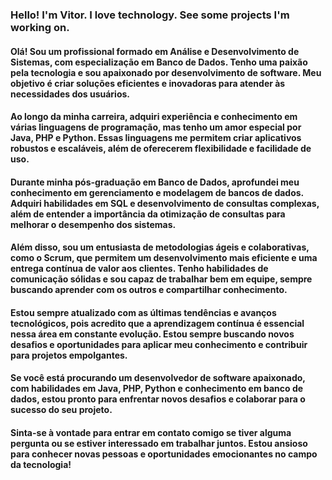 ### Hello! I'm Vitor. I love technology. See some projects I'm working on.
#### Olá! Sou um profissional formado em Análise e Desenvolvimento de Sistemas, com especialização em Banco de Dados. Tenho uma paixão pela tecnologia e sou apaixonado por desenvolvimento de software. Meu objetivo é criar soluções eficientes e inovadoras para atender às necessidades dos usuários.
#### Ao longo da minha carreira, adquiri experiência e conhecimento em várias linguagens de programação, mas tenho um amor especial por Java, PHP e Python. Essas linguagens me permitem criar aplicativos robustos e escaláveis, além de oferecerem flexibilidade e facilidade de uso.
#### Durante minha pós-graduação em Banco de Dados, aprofundei meu conhecimento em gerenciamento e modelagem de bancos de dados. Adquiri habilidades em SQL e desenvolvimento de consultas complexas, além de entender a importância da otimização de consultas para melhorar o desempenho dos sistemas.
#### Além disso, sou um entusiasta de metodologias ágeis e colaborativas, como o Scrum, que permitem um desenvolvimento mais eficiente e uma entrega contínua de valor aos clientes. Tenho habilidades de comunicação sólidas e sou capaz de trabalhar bem em equipe, sempre buscando aprender com os outros e compartilhar conhecimento.
#### Estou sempre atualizado com as últimas tendências e avanços tecnológicos, pois acredito que a aprendizagem contínua é essencial nessa área em constante evolução. Estou sempre buscando novos desafios e oportunidades para aplicar meu conhecimento e contribuir para projetos empolgantes.
#### Se você está procurando um desenvolvedor de software apaixonado, com habilidades em Java, PHP, Python e conhecimento em banco de dados, estou pronto para enfrentar novos desafios e colaborar para o sucesso do seu projeto.
#### Sinta-se à vontade para entrar em contato comigo se tiver alguma pergunta ou se estiver interessado em trabalhar juntos. Estou ansioso para conhecer novas pessoas e oportunidades emocionantes no campo da tecnologia!

<!--
**vtrpaulon/vtrpaulon** is a ✨ _special_ ✨ repository because its `README.md` (this file) appears on your GitHub profile.

Here are some ideas to get you started:

- 🔭 I’m currently working on ...
- 🌱 I’m currently learning ...
- 👯 I’m looking to collaborate on ...
- 🤔 I’m looking for help with ...
- 💬 Ask me about ...
- 📫 How to reach me: ...
- 😄 Pronouns: ...
- ⚡ Fun fact: ...
-->
